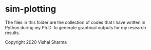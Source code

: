 # sim-plotting

The files in this folder are the collection of codes that I have written in 
Python during my Ph.D. to generate graphical outputs for my research results.



Copyright 2020 Vishal Sharma
